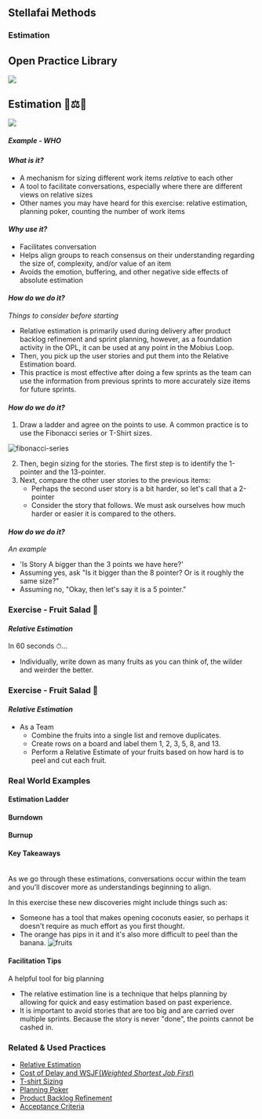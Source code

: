 <!-- .slide: data-background-image="images/title-slide-background.png" -->
## Stellafai Methods <!-- {.element: class="course-title"} -->
### Estimation <!-- {.element: class="title-color"} -->




<!-- .slide: data-background-size="stretch" data-background-image="images/opl-logo.png", class="white-style" -->
<div class="r-stack">
<div class="fragment fade-out " data-fragment-index="0" >
  <h2>Open Practice Library</h2>
  <img src="images/opl-complete.png">
</div>
<div class="fragment fade-in-then-out" data-fragment-index="0" >
  <h2>Estimation 🍇⚖️🍍</h2>
  <a target="_blank" href="https://openpracticelibrary.com/practice/pair-programming/">
  <img src="images/opl-foundation.png">
  </a>
</div>
</div>



##### Example - WHO <!-- .element: class="title-bottom-left" -->
<!-- .slide: data-background-size="contain" data-background-image="images/estimation/example-who.png", class="white-style" -->



#### _What is it?_

* A mechanism for sizing different work items *relative* to each other
* A tool to facilitate conversations, especially where there are different views on relative sizes
* Other names you may have heard for this exercise: relative estimation, planning poker, counting the number of work items



#### _Why use it?_

* Facilitates conversation
* Helps align groups to reach consensus on their understanding regarding the size of, complexity, and/or value of an item
* Avoids the emotion, buffering, and other negative side effects of absolute estimation



#### _How do we do it?_
_Things to consider before starting_ <!--{.element: style="font-size: smaller; font-weight: 100;"} -->
* Relative estimation is primarily used during delivery after product backlog refinement and sprint planning, however, as a foundation activity in the OPL, it can be used at any point in the Mobius Loop.
* Then, you pick up the user stories and put them into the Relative Estimation board.
* This practice is most effective after doing a few sprints as the team can use the information from previous sprints to more accurately size items for future sprints. 



#### _How do we do it?_
1. Draw a ladder and agree on the points to use. A common practice is to use the Fibonacci series or T-Shirt sizes.

![fibonacci-series](images/estimation/fibonacci-series.png)<!-- {.element: class="" style="border:none; box-shadow:none; max-width:40%;" } -->

2. Then, begin sizing for the stories. The first step is to identify the 1-pointer and the 13-pointer.
3. Next, compare the other user stories to the previous items:
    - Perhaps the second user story is a bit harder, so let's call that a 2-pointer
    - Consider the story that follows. We must ask ourselves how much harder or easier it is compared to the others.



#### _How do we do it?_
_An example_ <!--{.element: style="font-size: smaller; font-weight: 100;"} -->
* 'Is Story A bigger than the 3 points we have here?'
* Assuming yes, ask "Is it bigger than the 8 pointer? Or is it roughly the same size?"
* Assuming no, "Okay, then let's say it is a 5 pointer."



### Exercise - Fruit Salad 🥗
#### _Relative Estimation_
In 60 seconds ⏱...

* Individually, write down as many fruits as you can think of, the wilder and weirder the better.



### Exercise - Fruit Salad 🥗
#### _Relative Estimation_
* As a Team
  * Combine the fruits into a single list and remove duplicates.
  * Create rows on a board and label them 1, 2, 3, 5, 8, and 13.
  * Perform a Relative Estimate of your fruits based on how hard is to peel and cut each fruit.




### Real World Examples



#### Estimation Ladder <!-- .element: class="title-bottom-left" -->
<!-- .slide: data-background-size="contain" data-background-image="images/estimation/example-who.png", class="white-style" -->



#### Burndown <!-- .element: class="title-bottom-left" -->
<!-- .slide: data-background-size="contain" data-background-image="images/estimation/burndown.png", class="white-style" -->



#### Burnup <!-- .element: class="title-bottom-left" -->
<!-- .slide: data-background-size="contain" data-background-image="images/estimation/burnup.png", class="white-style" -->



#### Key Takeaways
</br>
As we go through these estimations, conversations occur within the team and you'll discover more as understandings beginning to align.

In this exercise these new discoveries might include things such as:
  - Someone has a tool that makes opening coconuts easier, so perhaps it doesn't require as much effort as you first thought.
  - The orange has pips in it and it's also more difficult to peel than the banana.
![fruits](images/estimation/fruits.png)<!-- {.element: class="" style="border:none; box-shadow:none; max-width:100%;" } -->



#### Facilitation Tips
A helpful tool for big planning
* The relative estimation line is a technique that helps planning by allowing for quick and easy estimation based on past experience.
* It is important to avoid stories that are too big and are carried over multiple sprints. Because the story is never "done", the points cannot be cashed in.



<!-- .slide: data-background-image="images/related-practices-stellafai.png", class="black-style"  data-background-opacity="0.3" -->
### Related & Used Practices
- [Relative Estimation](https://openpracticelibrary.com/practice/relative-estimation/)
- [Cost of Delay and WSJF(_Weighted Shortest Job First_)](https://openpracticelibrary.com/practice/weighted-shortest-job-first/)
- [T-shirt Sizing](https://openpracticelibrary.com/)
- [Planning Poker](https://openpracticelibrary.com//)
- [Product Backlog Refinement ](https://openpracticelibrary.com/practice/backlog-refinement/)
- [Acceptance Criteria ](https://openpracticelibrary.com/)
